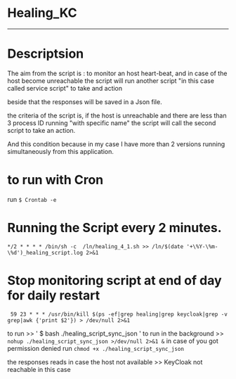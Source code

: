 # Healing_KC

----------------------------------------------

# **Descriptsion**
 
The aim from the script is : to monitor an host heart-beat, and in case of the host become unreachable the script will run another script "in this case called service script"
to take and action

beside that the responses will be saved in a Json file.

the criteria of the script is, if the host is unreachable and there are less than 3 process ID running "with specific name" the script will call the second script to take an action.

And this condition because in my case I have more than 2 versions running simultaneously from this application.

# to run with Cron 

run ` $ Crontab -e `

# Running the Script every 2 minutes.
` */2 * * * * /bin/sh -c  /ln/healing_4_1.sh >> /ln/$(date '+\%Y-\%m-\%d')_healing_script.log 2>&1 `

# Stop monitoring script at end of day for daily restart
` 59 23 * * * /usr/bin/kill $(ps -ef|grep healing|grep keycloak|grep -v grep|awk {'print $2'}) > /dev/null 2>&1` 

to run >> ' $ bash ./healing_script_sync_json '
to run in the background >>   `nohup ./healing_script_sync_json >/dev/null 2>&1 &`
in case of you got permission denied run `chmod +x ./healing_script_sync_json`

the responses reads in case the host not available >> KeyCloak not reachable in this case 



